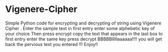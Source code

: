 # Vigenere-Cipher
Simple Python code for encrypting and decrypting of string using   Vigenere Cipher .
Enter the sample text in first entry 
enter some alphebetic key of your choice
Then press encrypt
copy the text that appears in the last box to first entry 
enter the same key
press decrypt
BBBBBlllllaaaaaa!!!!
you will get back the pervious text you entered !!!
Enjoy!!
